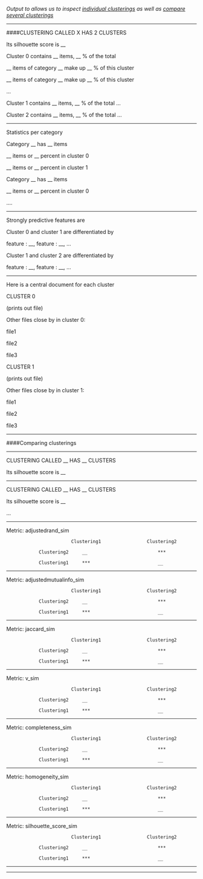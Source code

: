 *Output to allows us to inspect [individual clusterings](https://github.com/patrickschu/chapter2/blob/master/outputfiles/sample_clustering_output.MD#clustering-called-__-has-2-clusters) as well as [compare several clusterings](https://github.com/patrickschu/chapter2/blob/master/outputfiles/sample_clustering_output.MD#comparing-clusterings)*

---


####CLUSTERING CALLED X HAS 2 CLUSTERS

Its silhouette score is __

Cluster 0 contains __ items, __ % of the total

__ items of category __ make up __ % of this cluster

__ items of category __ make up __ % of this cluster

...

Cluster 1 contains __ items, __ % of the total
...

Cluster 2 contains __ items, __ % of the total
...


-----------

Statistics per category

Category __ has __ items

__ items or __ percent in cluster 0

__ items or __ percent in cluster 1


Category __ has __ items

__ items or __ percent in cluster 0

....


-----------

Strongly predictive features are

Cluster 0 and cluster 1 are differentiated by 

feature : __, feature : __, ...

Cluster 1 and cluster 2 are differentiated by 

feature : __, feature : __, ...



-----------

Here is a central document for each cluster

CLUSTER 0 

(prints out file)


Other files close by in cluster 0:

file1

file2

file3


CLUSTER 1 

(prints out file)


Other files close by in cluster 1:

file1

file2

file3




-----------

####Comparing clusterings


-----------

CLUSTERING CALLED __ HAS __ CLUSTERS

Its silhouette score is __


-----------

CLUSTERING CALLED __ HAS __ CLUSTERS

Its silhouette score is __


...

---

Metric:  adjustedrand_sim

                          	Clustering1                	Clustering2   
                            
                Clustering2 	__				          	***       
                
                Clustering1 	***				          	__         
                

---

Metric:  adjustedmutualinfo_sim

                          	Clustering1                	Clustering2     
                            
                Clustering2 	__				          	***              
                
                Clustering1 	***				          	__          
---

Metric:  jaccard_sim

                          	Clustering1                	Clustering2     
                            
                Clustering2 	__				          	***      
                
                Clustering1 	***				          	__          
---

Metric:  v_sim

                          	Clustering1                	Clustering2  
                            
                Clustering2 	__				          	***         
                
                Clustering1 	***				          	__                 

---

Metric:  completeness_sim

                          	Clustering1                	Clustering2  
                            
                Clustering2 	__				          	***          
                
                Clustering1 	***				          	__                 

---
Metric:  homogeneity_sim


                          	Clustering1                	Clustering2  
                            
                Clustering2 	__				          	***            
                
                Clustering1 	***				          	__                

---

Metric:  silhouette_score_sim

                          	Clustering1                	Clustering2      
                            
                Clustering2 	__				          	***            
                
                Clustering1 	***				          	__                 

---



-----------

